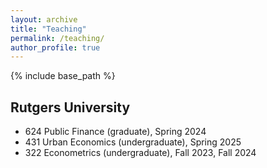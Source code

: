 ```yaml
---
layout: archive
title: "Teaching"
permalink: /teaching/
author_profile: true
---
```


{% include base_path %}

Rutgers University 
---------------	
* 624 Public Finance (graduate), Spring 2024
* 431 Urban Economics (undergraduate), Spring 2025
* 322 Econometrics (undergraduate), Fall 2023, Fall 2024

 <!--
Prior Experience as Teaching Assistant
---------------	
* MIT (undergraduate)
  * 14.13 Psychology and Economics (Prof. Frank Schilbach), 2022
  * 14.01 Introduction to Microeconomics (Prof. Sara Ellison), 2020
  * 14.73 The Challenge of World Poverty (Profs. D. Atkin, E. Duflo, F. Schilbach), 2019
  * 14.01 Introduction to Microeconomics (Prof. Jon Gruber), 2018
* Universitat Pompeu Fabra (undergraduate)
  * Advanced Macroeconomics II (Prof. Jordi Galí), 2016
  * International Economics I (Prof. Alessandra Bonfiglioli), 2016
-->
